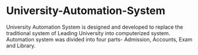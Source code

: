 # University-Automation-System
University Automation System is designed and developed to replace the traditional  system of Leading University into computerized system. Automation system was divided  into four parts- Admission, Accounts, Exam and Library.
